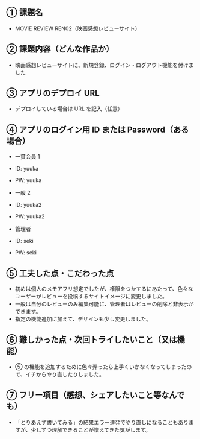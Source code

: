 ## ① 課題名

- MOVIE REVIEW REN02（映画感想レビューサイト）

## ② 課題内容（どんな作品か）

- 映画感想レビューサイトに、新規登録、ログイン・ログアウト機能を付けました

## ③ アプリのデプロイ URL

- デプロイしている場合は URL を記入（任意）

## ④ アプリのログイン用 ID または Password（ある場合）

- 一貫会員 1
- ID: yuuka
- PW: yuuka

- 一般 2
- ID: yuuka2
- PW: yuuka2

- 管理者
- ID: seki
- PW: seki

## ⑤ 工夫した点・こだわった点

- 初めは個人のメモアフリ想定でしたが、権限をつかするにあたって、色々なユーザーがレビューを投稿するサイトイメージに変更しました。
- 一般は自分のレビューのみ編集可能に、管理者はレビューの削除と非表示ができます。
- 指定の機能追加に加えて、デザインも少し変更しました。

## ⑥ 難しかった点・次回トライしたいこと（又は機能）

- ⑤ の機能を追加するために色々弄ったら上手くいかなくなってしまったので、イチからやり直したりしました。

## ⑦ フリー項目（感想、シェアしたいこと等なんでも）

- 「とりあえず書いてみる」の結果エラー連発でやり直しになることもありますが、少しずつ理解できることが増えてきた気がします。
